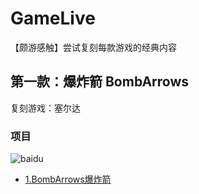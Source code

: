 # GameLive
【颇游感触】尝试复刻每款游戏的经典内容

第一款：爆炸箭 BombArrows
-------------------------
复刻游戏：塞尔达
### 项目
![baidu](http://www.baidu.com/img/bdlogo.gif)  
* [1.BombArrows爆炸箭](https://github.com/linhgf/GameLive/tree/main/BombArrows "")

